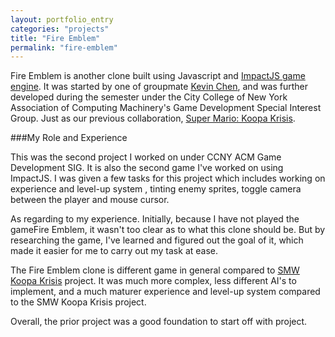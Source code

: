 ```yaml
---
layout: portfolio_entry
categories: "projects"
title: "Fire Emblem"
permalink: "fire-emblem"
---
```


Fire Emblem is another clone built using Javascript and <a href="http://impactjs.com">ImpactJS game engine</a>. It was started by one of groupmate <a href="http://chessmasterhong.github.io">Kevin Chen</a>, and was further developed during the semester under the City College of New York Association of Computing Machinery's Game Development Special Interest Group. Just as our previous collaboration, <a href="/blog/2014/05/02/firstproject.html">Super Mario: Koopa Krisis</a>.

###My Role and Experience

This was the second project I worked on under CCNY ACM  Game Development SIG. It is also the second game I've worked on using ImpactJS. I was given a few tasks for this project which includes working on experience and level-up system , tinting enemy sprites, toggle camera between the player and mouse cursor.

As regarding to my experience. Initially, because I have not played the gameFire Emblem, it wasn't too clear as to what this clone should be. But by researching the game, I've learned and figured out the goal of it, which made it easier for me to carry out my task at ease. 

The Fire Emblem clone is different game in general compared to <a href="/smw-koopa-krisis">SMW Koopa Krisis</a> project. It was much more complex, less different AI's to implement, and a much maturer experience and level-up system compared to the SMW Koopa Krisis project.

Overall, the prior project was a good foundation to start off with project.